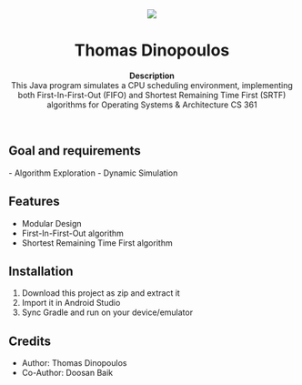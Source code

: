 <div align="center"><img src="app/src/main/res/mipmap-xhdpi/ic_launcher.png"></div>
<h1 align="center">Thomas Dinopoulos</h1>
<p align="center"><strong>Description</strong>
<br>This Java program simulates a CPU scheduling environment, implementing both First-In-First-Out (FIFO) and Shortest Remaining Time First (SRTF) algorithms for Operating Systems & Architecture CS 361</p>
<br/>

<h2>Goal and requirements</h2>
- Algorithm Exploration
- Dynamic Simulation


<h2>Features</h2>

- Modular Design
- First-In-First-Out algorithm
- Shortest Remaining Time First algorithm

<h2>Installation</h2>

1. Download this project as zip and extract it
2. Import it in Android Studio
3. Sync Gradle and run on your device/emulator

<h2>Credits</h2>

- Author: Thomas Dinopoulos
- Co-Author: Doosan Baik

